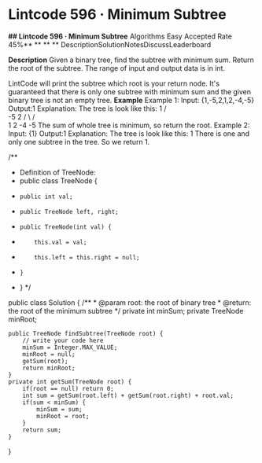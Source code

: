 # Lintcode 596 · Minimum Subtree

**## Lintcode 596 · Minimum Subtree**
Algorithms
Easy
Accepted Rate
45%**
**
**
**
DescriptionSolutionNotesDiscussLeaderboard

**Description**
Given a binary tree, find the subtree with minimum sum. Return the root of the subtree. The range of input and output data is in int.

LintCode will print the subtree which root is your return node. It's guaranteed that there is only one subtree with minimum sum and the given binary tree is not an empty tree.
**Example**
Example 1:
Input:
{1,-5,2,1,2,-4,-5}
Output:1
Explanation:
The tree is look like this:
     1
   /   \
 -5     2
 / \   /  \
1   2 -4  -5 
The sum of whole tree is minimum, so return the root.
Example 2:
Input:
{1}
Output:1
Explanation:
The tree is look like this:
   1
There is one and only one subtree in the tree. So we return 1.

/**
 * Definition of TreeNode:
 * public class TreeNode {
 *     public int val;
 *     public TreeNode left, right;
 *     public TreeNode(int val) {
 *         this.val = val;
 *         this.left = this.right = null;
 *     }
 * }
 */

public class Solution {
    /**
     * @param root: the root of binary tree
     * @return: the root of the minimum subtree
     */
     private int minSum;
     private TreeNode minRoot;

    public TreeNode findSubtree(TreeNode root) {
        // write your code here
        minSum = Integer.MAX_VALUE;
        minRoot = null;
        getSum(root);
        return minRoot;
    }
    private int getSum(TreeNode root) {
        if(root == null) return 0;
        int sum = getSum(root.left) + getSum(root.right) + root.val;
        if(sum < minSum) {
            minSum = sum;
            minRoot = root;
        }
        return sum;
    }
 
}

